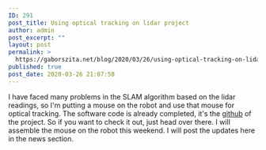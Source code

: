 ```yaml
---
ID: 291
post_title: Using optical tracking on lidar project
author: admin
post_excerpt: ""
layout: post
permalink: >
  https://gaborszita.net/blog/2020/03/26/using-optical-tracking-on-lidar-project/
published: true
post_date: 2020-03-26 21:07:58
---
```

<!-- wp:paragraph -->
<p>I have faced many problems in the SLAM algorithm based on the lidar readings, so I'm putting a mouse on the robot and use that mouse for optical tracking. The software code is already completed, it's the <a href="https://github.com/gaborszita/lidar-project-rpi">github</a> of the project. So if you want to check it out, just head over there. I will assemble the mouse on the robot this weekend. I will post the updates here in the news section.</p>
<!-- /wp:paragraph -->